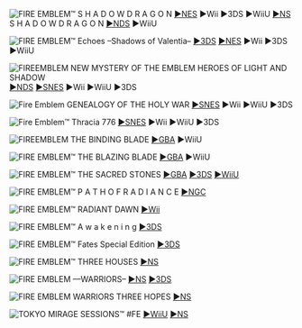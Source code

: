 <!--

<details>
<summary>layout: page
title: ""
permalink: https://jeuxsf.github.io/JSF/nintendo/fireemblem/

</details>
  
#### hidden field with metadata

-->

![FIRE EMBLEM™ S H A D O W  D R A G O N](https://www.mobygames.com/images/covers/l/701833-fire-emblem-shadow-dragon-the-blade-of-light-nintendo-switch-front-cover.jpg)
[►NES](https://ouo.io/lGv6Z5) ►Wii ►3DS ►WiiU [►NS](https://ouo.io/kuDPLR)
S H A D O W  D R A G O N [►NDS](https://ouo.io/QFEl7m) ►WiiU

![FIRE EMBLEM™ Echoes –Shadows of Valentia–](https://www.mobygames.com/images/covers/l/500632-fire-emblem-echoes-shadows-of-valentia-nintendo-3ds-front-cover.jpg)
[►3DS](https://ouo.io/aW07kI) [►NES](https://ouo.io/4XZVdG) ►Wii ►3DS ►WiiU

![FIREEMBLEM NEW MYSTERY OF THE EMBLEM 
HEROES OF LIGHT AND SHADOW](https://ia801705.us.archive.org/34/items/fireemblemnewmysteryoftheemblemheroesoflightandshadow/000_thumbnail.jpeg)
[►NDS](https://ouo.io/xNDTGmG) [►SNES](https://ouo.io/0x9Awx) ►Wii ►WiiU ►3DS

![Fire Emblem 
GENEALOGY OF THE HOLY WAR](https://www.mobygames.com/images/covers/l/704889-fire-emblem-seisen-no-keifu-snes-front-cover.jpg)
[►SNES](https://ouo.io/OOrZ6U) ►Wii ►WiiU ►3DS

![Fire Emblem™ Thracia 776](https://www.mobygames.com/images/covers/l/235664-fire-emblem-thracia-776-snes-front-cover.jpg)
[►SNES](https://ouo.io/wBdL2jb) ►Wii ►WiiU ►3DS

![FIREEMBLEM THE BINDING BLADE](https://www.mobygames.com/images/covers/l/710095-fire-emblem-fuin-no-tsurugi-game-boy-advance-front-cover.jpg)
[►GBA](https://1fichier.com/?riyxkpzxmz79dgcpphvq) ►WiiU

![FIRE EMBLEM™ THE BLAZING BLADE](https://www.mobygames.com/images/covers/l/752764-fire-emblem-game-boy-advance-front-cover.png)
[►GBA](https://ouo.io/9lp3fam) ►WiiU

![FIRE EMBLEM™ THE SACRED STONES](https://www.mobygames.com/images/covers/l/45736-fire-emblem-the-sacred-stones-game-boy-advance-front-cover.jpg)
[►GBA](https://ouo.io/ZBfzaqz) [►3DS](https://ouo.io/V3J3ol) [►WiiU](https://ouo.io/08RsiXb)

![FIRE EMBLEM™ P A T H  O F  R A D I A N C E](https://www.mobygames.com/images/covers/l/136165-fire-emblem-path-of-radiance-gamecube-front-cover.jpg)
[►NGC](https://ouo.io/FSgmVG)

![FIRE EMBLEM™ RADIANT DAWN](https://www.mobygames.com/images/covers/l/98371-fire-emblem-radiant-dawn-wii-front-cover.png)
[►Wii](https://ouo.io/RYHN1q)

![FIRE EMBLEM™ A w a k e n i n g](https://www.mobygames.com/images/covers/l/307546-fire-emblem-awakening-nintendo-3ds-front-cover.jpg)
[►3DS](https://ouo.io/Djp8E0)

![FIRE EMBLEM™ Fates Special Edition](https://www.mobygames.com/images/covers/l/325311-fire-emblem-fates-special-edition-nintendo-3ds-front-cover.jpg)
[►3DS](https://ouo.io/eNp5YO)

![FIRE EMBLEM™ THREE HOUSES](https://www.mobygames.com/images/covers/l/642321-fire-emblem-three-houses-nintendo-switch-front-cover.jpg)
[►NS](https://ouo.io/gx0Jgg)

![FIRE EMBLEM ––WARRIORS–](https://www.mobygames.com/images/covers/l/642322-fire-emblem-warriors-nintendo-switch-front-cover.jpg)
[►NS](https://ouo.io/viSly6M) [►3DS](https://ouo.io/toRv3j)

![FIRE EMBLEM WARRIORS THREE HOPES](https://www.mobygames.com/images/covers/l/821150-fire-emblem-warriors-three-hopes-nintendo-switch-front-cover.jpg)
[►NS](https://ouo.io/bwL6Vs)

![TOKYO MIRAGE SESSIONS™ #FE](https://www.mobygames.com/images/covers/l/641281-tokyo-mirage-sessions-fe-encore-nintendo-switch-front-cover.jpg)
[►WiiU](https://ouo.io/x4CZza) [►NS]()
